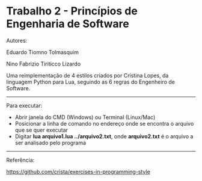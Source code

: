 # Trabalho 2 - Princípios de Engenharia de Software

Autores:

Eduardo Tiomno Tolmasquim

Nino Fabrizio Tiriticco Lizardo



Uma reimplementação de 4 estilos criados por Cristina Lopes, da linguagem Python para Lua, seguindo as 6 regras do Engenheiro de Software.

------------------------------

Para executar:

- Abrir janela do CMD (Windows) ou Terminal (Linux/Mac)
- Posicionar a linha de comando no endereço onde se encontra o arquivo que se quer executar
- Digitar **lua arquivo1.lua ../arquivo2.txt**, onde **arquivo2.txt** é o arquivo a ser analisado pelo programa

------------------------------

Referência:

https://github.com/crista/exercises-in-programming-style
